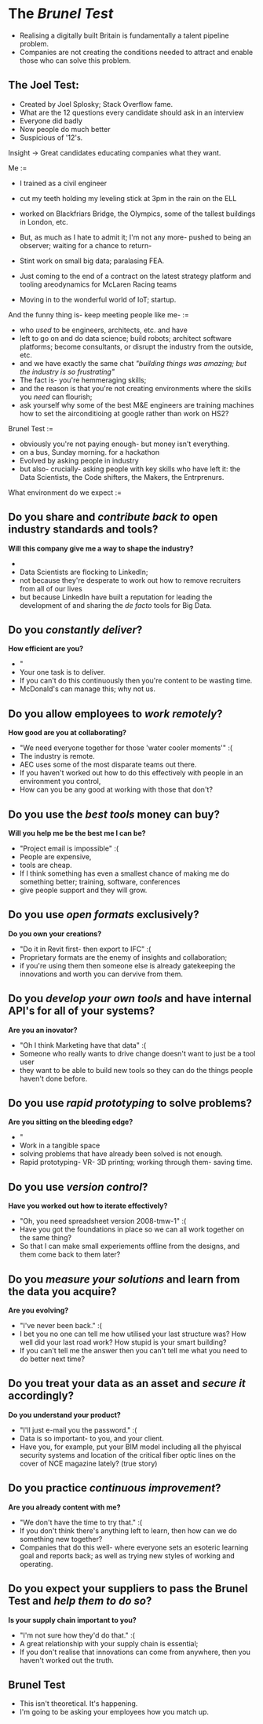 # The *Brunel Test*

- Realising a digitally built Britain is fundamentally a talent pipeline problem.
- Companies are not creating the conditions needed to attract and enable those who can solve this problem.

## The Joel Test:
- Created by Joel Splosky; Stack Overflow fame.
- What are the 12 questions every candidate should ask in an interview
- Everyone did badly
- Now people do much better
- Suspicious of '12's.

Insight -> Great candidates educating companies what they want.

Me :=
- I trained as a civil engineer
- cut my teeth holding my leveling stick at 3pm in the rain on the ELL
- worked on Blackfriars Bridge, the Olympics, some of the tallest buildings in London, etc.

- But, as much as I hate to admit it; I'm not any more- pushed to being an observer; waiting for a chance to return-
- Stint work on small big data; paralasing FEA.
- Just coming to the end of a contract on the latest strategy platform and tooling areodynamics for McLaren Racing teams
- Moving in to the wonderful world of IoT; startup.

And the funny thing is- keep meeting people like me- :=
- who _used_ to be engineers, architects, etc. and have
- left to go on and do data science; build robots; architect software platforms; become consultants, or disrupt the industry from the outside, etc.
- and we have exactly the same chat _"building things was amazing; but the industry is so frustrating"_
- The fact is- you're hemmeraging skills;
- and the reason is that you're not creating environments where the skills you _need_ can flourish;
- ask yourself why some of the best M&E engineers are training machines how to set the airconditioing at google rather than work on HS2?

Brunel Test := 
- obviously you're not paying enough- but money isn't everything.
- on a bus, Sunday morning. for a hackathon
- Evolved by asking people in industry
- but also- crucially- asking people with key skills who have left it: the Data Scientists, the Code shifters, the Makers, the Entrprenurs.

What environment do we expect :=

## Do you share and *contribute back to* open industry standards and tools?

__Will this company give me a way to shape the industry?__

- 
- Data Scientists are flocking to LinkedIn; 
- not because they're desperate to work out how to remove recruiters from all of our lives
- but because LinkedIn have built a reputation for leading the development of and sharing the *de facto* tools for Big Data.

## Do you *constantly deliver*?

__How efficient are you?__

- "
- Your one task is to deliver.
- If you can't do this continuously then you're content to be wasting time.
- McDonald's can manage this; why not us.

## Do you allow employees to *work remotely*?

__How good are you at collaborating?__

- "We need everyone together for those 'water cooler moments'" :(
- The industry is remote.
- AEC uses some of the most disparate teams out there.
- If you haven't worked out how to do this effectively with people in an environment you control,
- How can you be any good at working with those that don't?

## Do you use the *best tools* money can buy?

__Will you help me be the best me I can be?__

- "Project email is impossible" :(
- People are expensive,
- tools are cheap.
- If I think something has even a smallest chance of making me do something better; training, software, conferences
- give people support and they will grow.

## Do you use *open formats* exclusively?

__Do you own your creations?__

- "Do it in Revit first- then export to IFC" :(
- Proprietary formats are the enemy of insights and collaboration;
- if you're using them then someone else is already gatekeeping the innovations and worth you can dervive from them.

## Do you *develop your own tools* and have internal API's for all of your systems?

__Are you an inovator?__

- "Oh I think Marketing have that data" :(
- Someone who really wants to drive change doesn't want to just be a tool user
- they want to be able to build new tools so they can 
do the things people haven't done before.

## Do you use *rapid prototyping* to solve problems?

__Are you sitting on the bleeding edge?__

- "
- Work in a tangible space
- solving problems that have already been solved is not enough.
- Rapid prototyping- VR- 3D printing; working through them- saving time.

## Do you use *version control*?

__Have you worked out how to iterate effectively?__

- "Oh, you need spreadsheet version 2008-tmw-1" :(
- Have you got the foundations in place so we can all work together on the same thing?
- So that I can make small experiements offline from the designs, and them come back to them later?

## Do you *measure your solutions* and learn from the data you acquire?

__Are you evolving?__

- "I've never been back." :(
- I bet you no one can tell me how utilised your last structure was? How well did your last road work? How stupid is your smart building?
- If you can't tell me the answer then you can't tell me what you need to do better next time?

## Do you treat your data as an asset and *secure it* accordingly?

__Do you understand your product?__

- "I'll just e-mail you the password." :(
- Data is so important- to you, and your client.
- Have you, for example, put your BIM model including all the phyiscal security systems and location of the critical fiber optic lines on the cover of NCE magazine lately? (true story)

## Do you practice *continuous improvement*?

__Are you already content with me?__

- "We don't have the time to try that." :(
- If you don't think there's anything left to learn, then how can we do something new together? 
- Companies that do this well- where everyone sets an esoteric learning goal and reports back; as well as trying new styles of working and operating.

## Do you expect your suppliers to pass the Brunel Test and *help them to do so*?

__Is your supply chain important to you?__

- "I'm not sure how they'd do that." :(
- A great relationship with your supply chain is essential;
- If you don't realise that innovations can come from anywhere, then you haven't worked out the truth.

## Brunel Test

- This isn't theoretical. It's happening.
- I'm going to be asking your employees how you match up.